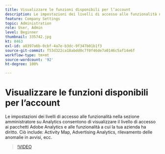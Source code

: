 ```yaml
---
title: Visualizzare le funzioni disponibili per l’account
description: Le impostazioni dei livelli di accesso alle funzionalità nella sezione amministratore su Analytics consentono di visualizzare il livello di accesso ai pacchetti Adobe Analytics e alle funzionalità a cui la tua azienda ha diritto. Questo include Activity Map, Advertising Analytics, il rilevamento delle anomalie negli avvisi, ecc.
feature: Company Settings
topic: Administration
role: User, Admin
level: Beginner
thumbnail: 335742.jpg
kt: 8463
exl-id: a8397a6b-0cbf-4a7e-b3dc-9f347b01b1f3
source-git-commit: f53d322ca18abdd0c7f0f46de7a0146c5af14e6f
workflow-type: tm+mt
source-wordcount: '92'
ht-degree: 100%

---
```


# Visualizzare le funzioni disponibili per l’account

Le impostazioni dei livelli di accesso alle funzionalità nella sezione amministratore su Analytics consentono di visualizzare il livello di accesso ai pacchetti Adobe Analytics e alle funzionalità a cui la tua azienda ha diritto. Ciò include: Activity Map, Advertising Analytics, rilevamento delle anomalie in avvisi, ecc.


>[!VIDEO](https://video.tv.adobe.com/v/335742/?quality=12&learn=on)
